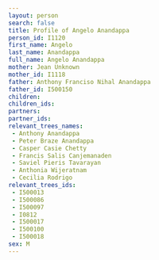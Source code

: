 ```yaml
---
layout: person
search: false
title: Profile of Angelo Anandappa
person_id: I1120
first_name: Angelo
last_name: Anandappa
full_name: Angelo Anandappa
mother: Jean Unknown
mother_id: I1118
father: Anthony Franciso Nihal Anandappa
father_id: I500150
children:
children_ids:
partners:
partner_ids:
relevant_trees_names:
 - Anthony Anandappa
 - Peter Braze Anandappa
 - Casper Casie Chetty
 - Francis Salis Canjemanaden
 - Saviel Pieris Tavarayan
 - Anthonia Wijeratnam
 - Cecilia Rodrigo
relevant_trees_ids:
 - I500013
 - I500086
 - I500097
 - I0812
 - I500017
 - I500100
 - I500018
sex: M
---
```


